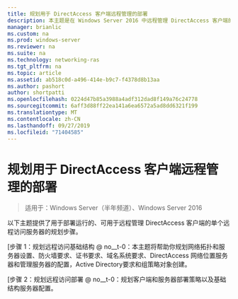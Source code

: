 ```yaml
---
title: 规划用于 DirectAccess 客户端远程管理的部署
description: 本主题是在 Windows Server 2016 中远程管理 DirectAccess 客户端的指南的一部分。
manager: brianlic
ms.custom: na
ms.prod: windows-server
ms.reviewer: na
ms.suite: na
ms.technology: networking-ras
ms.tgt_pltfrm: na
ms.topic: article
ms.assetid: ab518c0d-a496-414e-b9c7-f4378d8b13aa
ms.author: pashort
author: shortpatti
ms.openlocfilehash: 0224d47b85a3988a4adf312dad8f149a76c24778
ms.sourcegitcommit: 6aff3d88ff22ea141a6ea6572a5ad8dd6321f199
ms.translationtype: MT
ms.contentlocale: zh-CN
ms.lasthandoff: 09/27/2019
ms.locfileid: "71404585"
---
```

# <a name="plan-deployment-for-remote-management-of-directaccess-clients"></a>规划用于 DirectAccess 客户端远程管理的部署

>适用于：Windows Server（半年频道）、Windows Server 2016

以下主题提供了用于部署运行的、可用于远程管理 DirectAccess 客户端的单个远程访问服务器的规划步骤。  
  
[步骤 1：规划远程访问基础结构 @ no__t-0：本主题将帮助你规划网络拓扑和服务器设置、防火墙要求、证书要求、域名系统要求、DirectAccess 网络位置服务器和管理服务器的配置，Active Directory要求和组策略对象创建。  
  
[步骤 2：规划远程访问部署 @ no__t-0：规划客户端和服务器部署策略以及基础结构服务器配置。  

  


